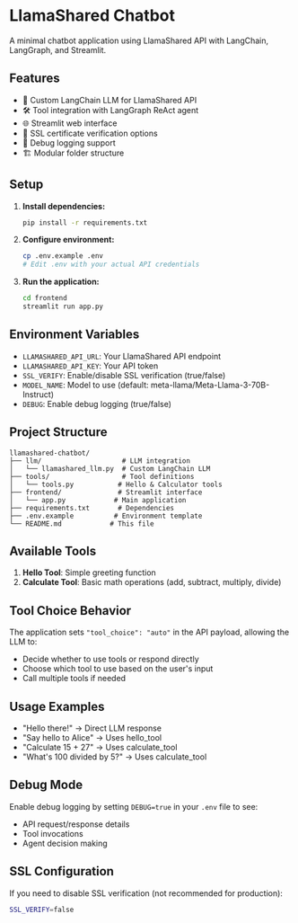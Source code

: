 # LlamaShared Chatbot

A minimal chatbot application using LlamaShared API with LangChain, LangGraph, and Streamlit.

## Features

- 🦙 Custom LangChain LLM for LlamaShared API
- 🛠️ Tool integration with LangGraph ReAct agent
- 🌐 Streamlit web interface
- 🔧 SSL certificate verification options
- 📝 Debug logging support
- 🏗️ Modular folder structure

## Setup

1. **Install dependencies:**
   ```bash
   pip install -r requirements.txt
   ```

2. **Configure environment:**
   ```bash
   cp .env.example .env
   # Edit .env with your actual API credentials
   ```

3. **Run the application:**
   ```bash
   cd frontend
   streamlit run app.py
   ```

## Environment Variables

- `LLAMASHARED_API_URL`: Your LlamaShared API endpoint
- `LLAMASHARED_API_KEY`: Your API token  
- `SSL_VERIFY`: Enable/disable SSL verification (true/false)
- `MODEL_NAME`: Model to use (default: meta-llama/Meta-Llama-3-70B-Instruct)
- `DEBUG`: Enable debug logging (true/false)

## Project Structure

```
llamashared-chatbot/
├── llm/                    # LLM integration
│   └── llamashared_llm.py  # Custom LangChain LLM
├── tools/                  # Tool definitions
│   └── tools.py           # Hello & Calculator tools
├── frontend/              # Streamlit interface
│   └── app.py            # Main application
├── requirements.txt       # Dependencies
├── .env.example          # Environment template
└── README.md            # This file
```

## Available Tools

1. **Hello Tool**: Simple greeting function
2. **Calculate Tool**: Basic math operations (add, subtract, multiply, divide)

## Tool Choice Behavior

The application sets `"tool_choice": "auto"` in the API payload, allowing the LLM to:
- Decide whether to use tools or respond directly
- Choose which tool to use based on the user's input
- Call multiple tools if needed

## Usage Examples

- "Hello there!" → Direct LLM response
- "Say hello to Alice" → Uses hello_tool
- "Calculate 15 + 27" → Uses calculate_tool
- "What's 100 divided by 5?" → Uses calculate_tool

## Debug Mode

Enable debug logging by setting `DEBUG=true` in your `.env` file to see:
- API request/response details
- Tool invocations
- Agent decision making

## SSL Configuration

If you need to disable SSL verification (not recommended for production):
```bash
SSL_VERIFY=false
```
